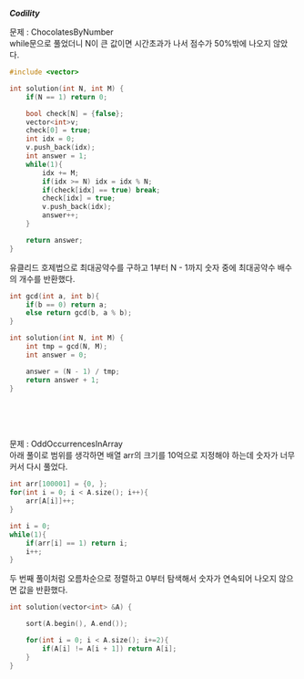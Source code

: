 **_Codility_**

문제 : ChocolatesByNumber  
while문으로 풀었더니 N이 큰 값이면 시간초과가 나서 점수가 50%밖에 나오지 않았다.

```cpp
#include <vector>

int solution(int N, int M) {
    if(N == 1) return 0;

    bool check[N] = {false};
    vector<int>v;
    check[0] = true;
    int idx = 0;
    v.push_back(idx);
    int answer = 1;
    while(1){
        idx += M;
        if(idx >= N) idx = idx % N;
        if(check[idx] == true) break;
        check[idx] = true;
        v.push_back(idx);
        answer++;
    }

    return answer;
}
```

유클리드 호제법으로 최대공약수를 구하고 1부터 N - 1까지 숫자 중에 최대공약수 배수의 개수를 반환했다.

```cpp
int gcd(int a, int b){
    if(b == 0) return a;
    else return gcd(b, a % b);
}

int solution(int N, int M) {
    int tmp = gcd(N, M);
    int answer = 0;

    answer = (N - 1) / tmp;
    return answer + 1;
}
```

<br />
<br />
<br />

문제 : OddOccurrencesInArray  
아래 풀이로 범위를 생각하면 배열 arr의 크기를 10억으로 지정해야 하는데 숫자가 너무 커서 다시 풀었다.

```cpp
int arr[100001] = {0, };
for(int i = 0; i < A.size(); i++){
    arr[A[i]]++;
}

int i = 0;
while(1){
    if(arr[i] == 1) return i;
    i++;
}
```

두 번째 풀이처럼 오름차순으로 정렬하고 0부터 탐색해서 숫자가 연속되어 나오지 않으면 값을 반환했다.

```cpp
int solution(vector<int> &A) {

    sort(A.begin(), A.end());

    for(int i = 0; i < A.size(); i+=2){
        if(A[i] != A[i + 1]) return A[i];
    }
}
```
